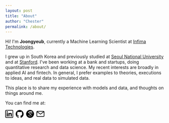 ```yaml
---
layout: post
title: "About"
author: "Chester"
permalink: /about/
---
```


Hi! I'm **Joongyeub**, currently a Machine Learning Scientist at [Infima Technologies](https://infima.io). 

I grew up in South Korea and previously studied at [Seoul National University](https://physics.snu.ac.kr/en) and at [Stanford](https://icme.stanford.edu). I've been working at a bank and startups, doing quantitative research and data science. My recent interests are broadly in applied AI and fintech. In general, I prefer examples to theories, executions to ideas, and real data to simulated data.

This place is to share my experience with models and data, and thoughts on things around me. 

You can find me at:

[<img style="margin-right: .5rem" src="https://github.com/uriyeobi/uriyeobi.github.io/blob/main/assets/icon_linkedin.png?raw=true" width=25 align="left">][1]
[<img style="margin-right: .5rem" src="https://github.com/uriyeobi/uriyeobi.github.io/blob/main/assets/icon_github.png?raw=true" width=25 align="left">][2]
[<img style="margin-right: .5rem" src="https://github.com/uriyeobi/uriyeobi.github.io/blob/main/assets/icon_google_scholar.png?raw=true" width=25 align="left">][3]
[<img style="margin-right: .5rem" src="https://github.com/uriyeobi/uriyeobi.github.io/blob/main/assets/icon_email.png?raw=true" width=25 align="left">][4]

[1]: https://www.linkedin.com/in/joongyeub-yeo/
[2]: https://github.com/uriyeobi 
[3]: https://scholar.google.com/citations?user=vXg6p-gAAAAJ&hl=en
[4]: https://github.com/uriyeobi/uriyeobi.github.io/blob/main/assets/email_img.png?raw=true
